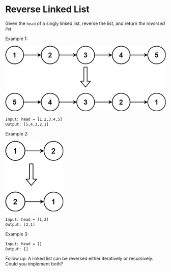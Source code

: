 # Reverse Linked List

Given the `head` of a singly linked list, reverse the list, and return _the reversed list_.

Example 1:

![alt text](image-1.png)
```
Input: head = [1,2,3,4,5]
Output: [5,4,3,2,1]
```
Example 2:

![alt text](image.png)
```
Input: head = [1,2]
Output: [2,1]
```
Example 3:
```
Input: head = []
Output: []
```
Follow up: A linked list can be reversed either iteratively or recursively. Could you implement both?
